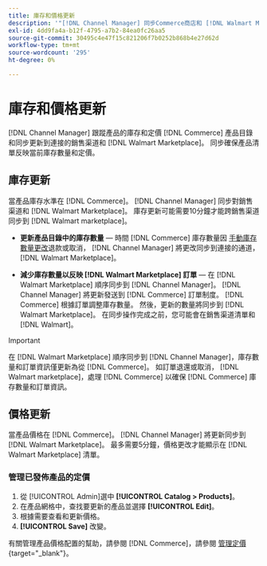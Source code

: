 ```yaml
---
title: 庫存和價格更新
description: '"[!DNL Channel Manager] 同步Commerce商店和 [!DNL Walmart Marketplace] 以便您能夠從Commerce Admin管理您的銷售渠道操作'''
exl-id: 4dd9fa4a-b12f-4795-a7b2-84ea0fc26aa5
source-git-commit: 30495c4e47f15c821206f7b0252b868b4e27d62d
workflow-type: tm+mt
source-wordcount: '295'
ht-degree: 0%

---
```


# 庫存和價格更新

[!DNL Channel Manager] 跟蹤產品的庫存和定價 [!DNL Commerce] 產品目錄和同步更新到連接的銷售渠道和 [!DNL Walmart Marketplace]。 同步確保產品清單反映當前庫存數量和定價。

## 庫存更新

當產品庫存水準在 [!DNL Commerce]。 [!DNL Channel Manager] 同步對銷售渠道和 [!DNL Walmart Marketplace]。 庫存更新可能需要10分鐘才能跨銷售渠道同步到 [!DNL Walmart marketplace]。

* **更新產品目錄中的庫存數量** — 時間 [!DNL Commerce] 庫存數量因 [手動庫存數量更改](https://docs.magento.com/user-guide/catalog/inventory-product-quantity.html)退款或取消， [!DNL Channel Manager] 將更改同步到連接的通道， [!DNL Walmart Marketplace]。

* **減少庫存數量以反映 [!DNL Walmart Marketplace] 訂單** — 在 [!DNL Walmart Marketplace] 順序同步到 [!DNL Channel Manager]。 [!DNL Channel Manager] 將更新發送到 [!DNL Commerce] 訂單制度。 [!DNL Commerce] 根據訂單調整庫存數量。 然後，更新的數量將同步到 [!DNL Walmart Marketplace]。 在同步操作完成之前，您可能會在銷售渠道清單和 [!DNL Walmart]。

>[!IMPORTANT]
>
> 在 [!DNL Walmart Marketplace] 順序同步到 [!DNL Channel Manager]，庫存數量和訂單資訊僅更新為從 [!DNL Commerce]。 如訂單退還或取消， [!DNL Walmart marketplace]，處理 [!DNL Commerce] 以確保 [!DNL Commerce] 庫存數量和訂單資訊。

## 價格更新

當產品價格在 [!DNL Commerce]。 [!DNL Channel Manager] 將更新同步到 [!DNL Walmart Marketplace]。 最多需要5分鐘，價格更改才能顯示在 [!DNL Walmart Marketplace] 清單。

### 管理已發佈產品的定價

1. 從 [!UICONTROL Admin]選中 **[!UICONTROL Catalog > Products]**。
1. 在產品網格中，查找要更新的產品並選擇 **[!UICONTROL Edit]**。
1. 根據需要查看和更新價格。
1. **[!UICONTROL Save]** 改變。

有關管理產品價格配置的幫助，請參閱 [!DNL Commerce]，請參閱 [管理定價](https://docs.magento.com/user-guide/catalog/pricing.html){target=&quot;_blank&quot;}。

